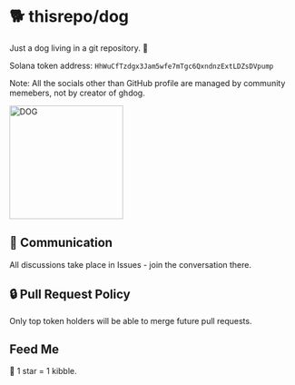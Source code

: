 # 🐕 thisrepo/dog


Just a dog living in a git repository. 🦴

Solana token address: `HhWuCfTzdgx3Jam5wfe7mTgc6QxndnzExtLDZsDVpump`

Note: All the socials other than GitHub profile are managed by community memebers, not by creator of ghdog.

<img src="https://github.com/user-attachments/assets/9ecb09c0-8050-4ce3-a827-dcf40bd0fac2" width="200" alt="DOG">

## 💬 Communication
All discussions take place in Issues - join the conversation there.

## 🔒 Pull Request Policy
Only top token holders will be able to merge future pull requests.

## Feed Me
🌟 1 star = 1 kibble.
